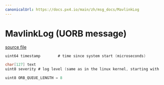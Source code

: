 ```yaml
---
canonicalUrl: https://docs.px4.io/main/zh/msg_docs/MavlinkLog
---
```


# MavlinkLog (UORB message)



[source file](https://github.com/PX4/PX4-Autopilot/blob/release/1.14/msg/MavlinkLog.msg)

```c
uint64 timestamp        # time since system start (microseconds)

char[127] text
uint8 severity # log level (same as in the linux kernel, starting with 0)

uint8 ORB_QUEUE_LENGTH = 8

```
